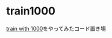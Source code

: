 # train1000
[train with 1000](http://www.ok.sc.e.titech.ac.jp/~mtanaka/proj/train1000/)をやってみたコード置き場
